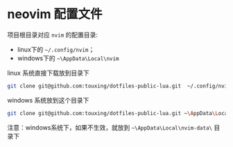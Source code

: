 # neovim 配置文件

项目根目录对应 `nvim` 的配置目录:
- linux下的 `~/.config/nvim`；
- windows下的 `~\AppData\Local\nvim`

linux 系统直接下载放到目录下
```sh
git clone git@github.com:touxing/dotfiles-public-lua.git  ~/.config/nvim
```

windows 系统放到这个目录下

```sh
git clone git@github.com:touxing/dotfiles-public-lua.git ~\AppData\Local\nvim
```
注意：windows系统下，如果不生效，就放到 `~\AppData\Local\nvim-data\` 目录下
